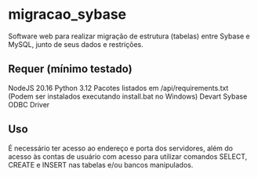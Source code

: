 # migracao_sybase
Software web para realizar migração de estrutura (tabelas) entre Sybase e MySQL, junto de seus dados e restrições. 

## Requer (mínimo testado)
NodeJS 20.16
Python 3.12
Pacotes listados em /api/requirements.txt (Podem ser instalados executando install.bat no Windows)
Devart Sybase ODBC Driver

## Uso
É necessário ter acesso ao endereço e porta dos servidores, além do acesso às contas de usuário com acesso para utilizar comandos SELECT, CREATE e INSERT nas tabelas e/ou bancos manipulados.
